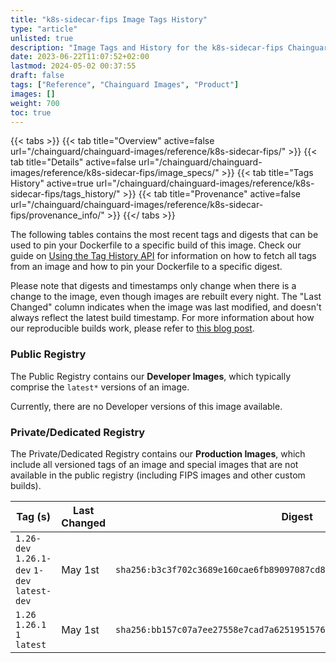 ```yaml
---
title: "k8s-sidecar-fips Image Tags History"
type: "article"
unlisted: true
description: "Image Tags and History for the k8s-sidecar-fips Chainguard Image"
date: 2023-06-22T11:07:52+02:00
lastmod: 2024-05-02 00:37:55
draft: false
tags: ["Reference", "Chainguard Images", "Product"]
images: []
weight: 700
toc: true
---
```


{{< tabs >}}
{{< tab title="Overview" active=false url="/chainguard/chainguard-images/reference/k8s-sidecar-fips/" >}}
{{< tab title="Details" active=false url="/chainguard/chainguard-images/reference/k8s-sidecar-fips/image_specs/" >}}
{{< tab title="Tags History" active=true url="/chainguard/chainguard-images/reference/k8s-sidecar-fips/tags_history/" >}}
{{< tab title="Provenance" active=false url="/chainguard/chainguard-images/reference/k8s-sidecar-fips/provenance_info/" >}}
{{</ tabs >}}

The following tables contains the most recent tags and digests that can be used to pin your Dockerfile to a specific build of this image. Check our guide on [Using the Tag History API](/chainguard/chainguard-images/using-the-tag-history-api/) for information on how to fetch all tags from an image and how to pin your Dockerfile to a specific digest.

Please note that digests and timestamps only change when there is a change to the image, even though images are rebuilt every night. The "Last Changed" column indicates when the image was last modified, and doesn't always reflect the latest build timestamp. For more information about how our reproducible builds work, please refer to [this blog post](https://www.chainguard.dev/unchained/reproducing-chainguards-reproducible-image-builds).

### Public Registry
The Public Registry contains our **Developer Images**, which typically comprise the `latest*` versions of an image.

Currently, there are no Developer versions of this image available.

### Private/Dedicated Registry
The Private/Dedicated Registry contains our **Production Images**, which include all versioned tags of an image and special images that are not available in the public registry (including FIPS images and other custom builds).

| Tag (s)                                       | Last Changed | Digest                                                                    |
|-----------------------------------------------|--------------|---------------------------------------------------------------------------|
|  `1.26-dev` `1.26.1-dev` `1-dev` `latest-dev` | May 1st      | `sha256:b3c3f702c3689e160cae6fb89097087cd84c79826e67e3e32c884b22823bf8c3` |
|  `1.26` `1.26.1` `1` `latest`                 | May 1st      | `sha256:bb157c07a7ee27558e7cad7a62519515763df5df01c350a0af07cde208ce2f25` |

